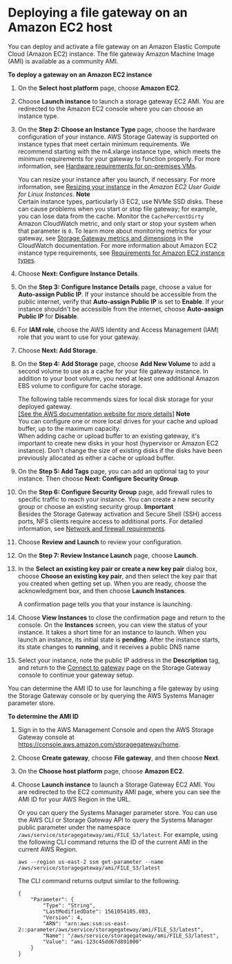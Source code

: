 # Deploying a file gateway on an Amazon EC2 host<a name="ec2-gateway-file"></a>

You can deploy and activate a file gateway on an Amazon Elastic Compute Cloud \(Amazon EC2\) instance\. The file gateway Amazon Machine Image \(AMI\) is available as a community AMI\.

**To deploy a gateway on an Amazon EC2 instance**

1. On the **Select host platform** page, choose **Amazon EC2**\.

1. Choose **Launch instance** to launch a storage gateway EC2 AMI\. You are redirected to the Amazon EC2 console where you can choose an instance type\.

1. On the **Step 2: Choose an Instance Type** page, choose the hardware configuration of your instance\. AWS Storage Gateway is supported on instance types that meet certain minimum requirements\. We recommend starting with the m4\.xlarge instance type, which meets the minimum requirements for your gateway to function properly\. For more information, see [Hardware requirements for on\-premises VMs](Requirements.md#requirements-hardware)\.

   You can resize your instance after you launch, if necessary\. For more information, see [Resizing your instance](https://docs.aws.amazon.com/AWSEC2/latest/UserGuide/ec2-instance-resize.html) in the *Amazon EC2 User Guide for Linux Instances*\.
**Note**  
Certain instance types, particularly i3 EC2, use NVMe SSD disks\. These can cause problems when you start or stop file gateway; for example, you can lose data from the cache\. Monitor the `CachePercentDirty` Amazon CloudWatch metric, and only start or stop your system when that parameter is `0`\. To learn more about monitoring metrics for your gateway, see [Storage Gateway metrics and dimensions](https://docs.aws.amazon.com/AmazonCloudWatch/latest/monitoring/awssg-metricscollected.html) in the CloudWatch documentation\. For more information about Amazon EC2 instance type requirements, see [Requirements for Amazon EC2 instance types](Requirements.md#requirements-hardware-ec2)\.

1. Choose **Next: Configure Instance Details**\.

1. On the **Step 3: Configure Instance Details** page, choose a value for **Auto\-assign Public IP**\. If your instance should be accessible from the public internet, verify that **Auto\-assign Public IP** is set to **Enable**\. If your instance shouldn't be accessible from the internet, choose **Auto\-assign Public IP** for **Disable**\.

1. For **IAM role**, choose the AWS Identity and Access Management \(IAM\) role that you want to use for your gateway\.

1. Choose **Next: Add Storage**\.

1. On the **Step 4: Add Storage** page, choose **Add New Volume** to add a second volume to use as a cache for your file gateway instance\. In addition to your boot volume, you need at least one additional Amazon EBS volume to configure for cache storage\.

   The following table recommends sizes for local disk storage for your deployed gateway\.     
[\[See the AWS documentation website for more details\]](http://docs.aws.amazon.com/storagegateway/latest/userguide/ec2-gateway-file.html)
**Note**  
You can configure one or more local drives for your cache and upload buffer, up to the maximum capacity\.  
When adding cache or upload buffer to an existing gateway, it's important to create new disks in your host \(hypervisor or Amazon EC2 instance\)\. Don't change the size of existing disks if the disks have been previously allocated as either a cache or upload buffer\.

1. On the **Step 5: Add Tags** page, you can add an optional tag to your instance\. Then choose **Next: Configure Security Group**\.

1. On the **Step 6: Configure Security Group** page, add firewall rules to specific traffic to reach your instance\. You can create a new security group or choose an existing security group\.
**Important**  
Besides the Storage Gateway activation and Secure Shell \(SSH\) access ports, NFS clients require access to additional ports\. For detailed information, see [Network and firewall requirements](Requirements.md#networks)\.

1. Choose **Review and Launch** to review your configuration\.

1. On the **Step 7: Review Instance Launch** page, choose **Launch**\.

1. In the **Select an existing key pair or create a new key pair** dialog box, choose **Choose an existing key pair**, and then select the key pair that you created when getting set up\. When you are ready, choose the acknowledgment box, and then choose **Launch Instances**\.

   A confirmation page tells you that your instance is launching\.

1.  Choose **View Instances** to close the confirmation page and return to the console\. On the **Instances** screen, you can view the status of your instance\. It takes a short time for an instance to launch\. When you launch an instance, its initial state is **pending**\. After the instance starts, its state changes to **running**, and it receives a public DNS name

1. Select your instance, note the public IP address in the **Description** tag, and return to the [Connect to gateway](create-gateway-file.md#GettingStartedBeginActivateGateway-file) page on the Storage Gateway console to continue your gateway setup\.

You can determine the AMI ID to use for launching a file gateway by using the Storage Gateway console or by querying the AWS Systems Manager parameter store\.

**To determine the AMI ID**

1. Sign in to the AWS Management Console and open the AWS Storage Gateway console at [https://console\.aws\.amazon\.com/storagegateway/home](https://console.aws.amazon.com/storagegateway/)\.

1. Choose **Create gateway**, choose **File gateway**, and then choose **Next**\.

1. On the **Choose host platform** page, choose **Amazon EC2**\.

1. Choose **Launch instance** to launch a Storage Gateway EC2 AMI\. You are redirected to the EC2 community AMI page, where you can see the AMI ID for your AWS Region in the URL\.

   Or you can query the Systems Manager parameter store\. You can use the AWS CLI or Storage Gateway API to query the Systems Manager public parameter under the namespace `/aws/service/storagegateway/ami/FILE_S3/latest`\. For example, using the following CLI command returns the ID of the current AMI in the current AWS Region\.

   ```
   aws --region us-east-2 ssm get-parameter --name /aws/service/storagegateway/ami/FILE_S3/latest
   ```

   The CLI command returns output similar to the following\.

   ```
   {
       "Parameter": {
           "Type": "String",
           "LastModifiedDate": 1561054105.083,
           "Version": 4,
           "ARN": "arn:aws:ssm:us-east-2::parameter/aws/service/storagegateway/ami/FILE_S3/latest",
           "Name": "/aws/service/storagegateway/ami/FILE_S3/latest",
           "Value": "ami-123c45dd67d891000"
       }
   }
   ```
